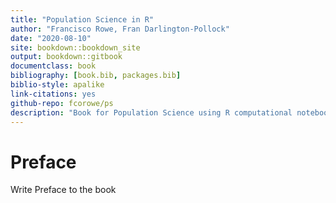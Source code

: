```yaml
--- 
title: "Population Science in R"
author: "Francisco Rowe, Fran Darlington-Pollock"
date: "2020-08-10"
site: bookdown::bookdown_site
output: bookdown::gitbook
documentclass: book
bibliography: [book.bib, packages.bib]
biblio-style: apalike
link-citations: yes
github-repo: fcorowe/ps
description: "Book for Population Science using R computational notebooks"
---
```


# Preface

Write Preface to the book
